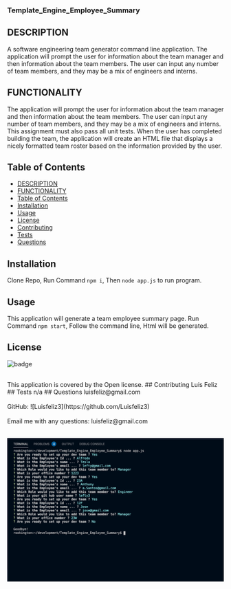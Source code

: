 ### Template_Engine_Employee_Summary


## DESCRIPTION




A software engineering team generator command line application. 
The application will prompt the user for information about the team manager and then information about the team members. 
The user can input any number of team members, and they may be a mix of engineers and interns.





##  FUNCTIONALITY

The application will prompt the user for information about the team manager and then information about the team members. 
The user can input any number of team members, and they may be a mix of engineers and interns. 
This assignment must also pass all unit tests. When the user has completed building the team, 
the application will create an HTML file that displays a nicely formatted team roster based on the information provided by the user.



## Table of Contents
- [DESCRIPTION](#description)
- [FUNCTIONALITY](#functionality)
- [Table of Contents](#table-of-contents)
- [Installation](#installation)
- [Usage](#usage)
- [License](#license)
- [Contributing](#contributing)
- [Tests](#tests)
- [Questions](#questions)

## Installation
 Clone Repo, Run Command `npm i`, Then `node app.js` to run program.

 ## Usage
 This application will generate a team employee summary page. 
Run Command `npm start`, Follow the command line, Html  will be generated.

## License
![badge](https://img.shields.io/badge/license-Open-brightgreen) 

<br/>
This application is covered by the Open license. 
## Contributing
 Luis Feliz 
## Tests
 n/a
## Questions
 luisfeliz@gmail.com<br />

 <br />
 GitHub: ![Luisfeliz3](https://github.com/Luisfeliz3)<br />


<br />
 Email me with any questions: luisfeliz@gmail.com<br /><br />

 ![ScreenShot](./Assets/CLI.png)